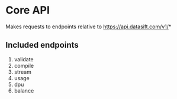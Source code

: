# Core API

Makes requests to endpoints relative to https://api.datasift.com/v1/*

## Included endpoints

1. validate
2. compile
3. stream
4. usage
5. dpu
6. balance
